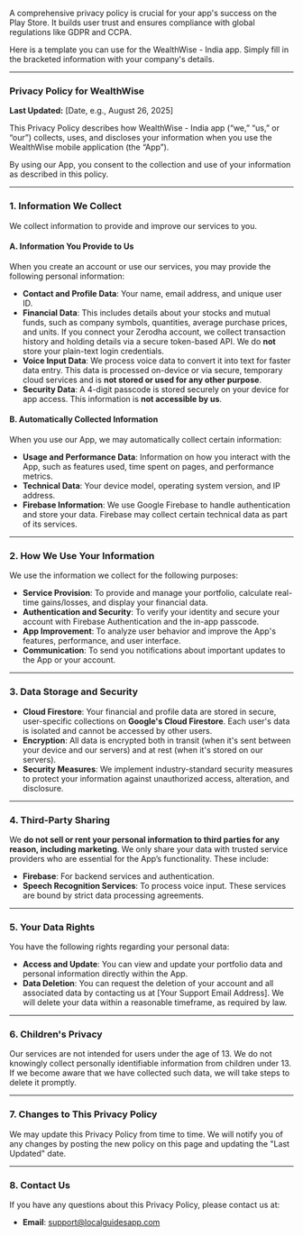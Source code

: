 A comprehensive privacy policy is crucial for your app's success on the Play Store. It builds user trust and ensures compliance with global regulations like GDPR and CCPA.

Here is a template you can use for the WealthWise - India app. Simply fill in the bracketed information with your company's details.

***

### **Privacy Policy for WealthWise**

**Last Updated:** [Date, e.g., August 26, 2025]

This Privacy Policy describes how WealthWise - India app (“we,” “us,” or “our”) collects, uses, and discloses your information when you use the WealthWise mobile application (the “App”).

By using our App, you consent to the collection and use of your information as described in this policy.

---

### **1. Information We Collect**

We collect information to provide and improve our services to you.

#### **A. Information You Provide to Us**
When you create an account or use our services, you may provide the following personal information:
* **Contact and Profile Data**: Your name, email address, and unique user ID.
* **Financial Data**: This includes details about your stocks and mutual funds, such as company symbols, quantities, average purchase prices, and units. If you connect your Zerodha account, we collect transaction history and holding details via a secure token-based API. We do **not** store your plain-text login credentials.
* **Voice Input Data**: We process voice data to convert it into text for faster data entry. This data is processed on-device or via secure, temporary cloud services and is **not stored or used for any other purpose**.
* **Security Data**: A 4-digit passcode is stored securely on your device for app access. This information is **not accessible by us**.

#### **B. Automatically Collected Information**
When you use our App, we may automatically collect certain information:
* **Usage and Performance Data**: Information on how you interact with the App, such as features used, time spent on pages, and performance metrics.
* **Technical Data**: Your device model, operating system version, and IP address.
* **Firebase Information**: We use Google Firebase to handle authentication and store your data. Firebase may collect certain technical data as part of its services.

---

### **2. How We Use Your Information**

We use the information we collect for the following purposes:
* **Service Provision**: To provide and manage your portfolio, calculate real-time gains/losses, and display your financial data.
* **Authentication and Security**: To verify your identity and secure your account with Firebase Authentication and the in-app passcode.
* **App Improvement**: To analyze user behavior and improve the App's features, performance, and user interface.
* **Communication**: To send you notifications about important updates to the App or your account.

---

### **3. Data Storage and Security**

* **Cloud Firestore**: Your financial and profile data are stored in secure, user-specific collections on **Google's Cloud Firestore**. Each user's data is isolated and cannot be accessed by other users.
* **Encryption**: All data is encrypted both in transit (when it's sent between your device and our servers) and at rest (when it's stored on our servers).
* **Security Measures**: We implement industry-standard security measures to protect your information against unauthorized access, alteration, and disclosure.

---

### **4. Third-Party Sharing**

We **do not sell or rent your personal information to third parties for any reason, including marketing**. We only share your data with trusted service providers who are essential for the App’s functionality. These include:
* **Firebase**: For backend services and authentication.
* **Speech Recognition Services**: To process voice input. These services are bound by strict data processing agreements.

---

### **5. Your Data Rights**

You have the following rights regarding your personal data:
* **Access and Update**: You can view and update your portfolio data and personal information directly within the App.
* **Data Deletion**: You can request the deletion of your account and all associated data by contacting us at [Your Support Email Address]. We will delete your data within a reasonable timeframe, as required by law.

---

### **6. Children's Privacy**

Our services are not intended for users under the age of 13. We do not knowingly collect personally identifiable information from children under 13. If we become aware that we have collected such data, we will take steps to delete it promptly.

---

### **7. Changes to This Privacy Policy**

We may update this Privacy Policy from time to time. We will notify you of any changes by posting the new policy on this page and updating the "Last Updated" date.

---

### **8. Contact Us**

If you have any questions about this Privacy Policy, please contact us at:
* **Email**: support@localguidesapp.com
